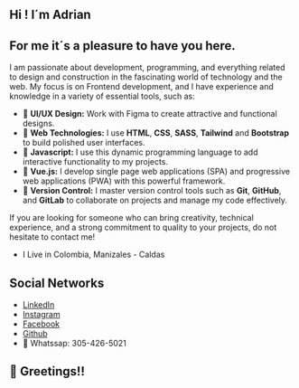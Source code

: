 ## Hi ! I´m Adrian

## For me it´s a pleasure to have you here.

I am passionate about development, programming, and everything related to design and construction in the fascinating world of technology and the web. My focus is on Frontend development, and I have experience and knowledge in a variety of essential tools, such as:

- 🎨 **UI/UX Design:** Work with Figma to create attractive and functional designs.
- 🚀 **Web Technologies:** I use **HTML**, **CSS**, **SASS**, **Tailwind** and **Bootstrap** to build polished user interfaces.
- :page_with_curl: **Javascript:** I use this dynamic programming language to add interactive functionality to my projects.
- :dart: **Vue.js:** I develop single page web applications (SPA) and progressive web applications (PWA) with this powerful framework.
- 🔗 **Version Control:** I master version control tools such as **Git**, **GitHub**, and **GitLab** to collaborate on projects and manage my code effectively.

If you are looking for someone who can bring creativity, technical experience, and a strong commitment to quality to your projects, do not hesitate to contact me!

- I Live in Colombia, Manizales - Caldas
  
## Social Networks
  - [LinkedIn](https://www.linkedin.com/in/adrian-ospina/)
  - [Instagram](https://www.instagram.com/ospina.1997/)
  - [Facebook](https://web.facebook.com/adrian.ospina.524?locale=es_LA)
  - [Github](https://github.com/Adrian97G)
  - 📱 Whatssap: 305-426-5021

## :wave: Greetings!!


